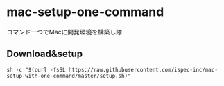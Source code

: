 # mac-setup-one-command
コマンド一つでMacに開発環境を構築し隊

## Download&setup
```
sh -c "$(curl -fsSL https://raw.githubusercontent.com/ispec-inc/mac-setup-with-one-command/master/setup.sh)"
```

